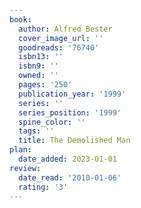 ```yaml
---
book:
  author: Alfred Bester
  cover_image_url: ''
  goodreads: '76740'
  isbn13: ''
  isbn9: ''
  owned: ''
  pages: '250'
  publication_year: '1999'
  series: ''
  series_position: '1999'
  spine_color: ''
  tags: ''
  title: The Demolished Man
plan:
  date_added: 2023-01-01
review:
  date_read: '2010-01-06'
  rating: '3'
---
```

